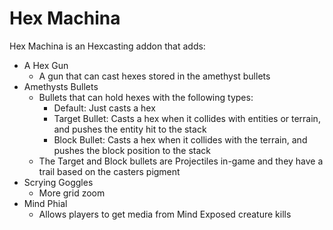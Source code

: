 # Hex Machina

Hex Machina is an Hexcasting addon that adds:

- A Hex Gun
  - A gun that can cast hexes stored in the amethyst bullets
- Amethysts Bullets
  - Bullets that can hold hexes with the following types:
    - Default: Just casts a hex 
    - Target Bullet: Casts a hex when it collides with entities or terrain, and pushes the entity hit to the stack
    - Block Bullet: Casts a hex when it collides with the terrain, and pushes the block position to the stack
  - The Target and Block bullets are Projectiles in-game and they have a trail based on the casters pigment
- Scrying Goggles
  - More grid zoom
- Mind Phial
  - Allows players to get media from Mind Exposed creature kills